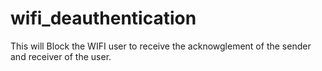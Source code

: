 # wifi_deauthentication
This will Block the WIFI user to receive the acknowglement of the sender and receiver of the user.
